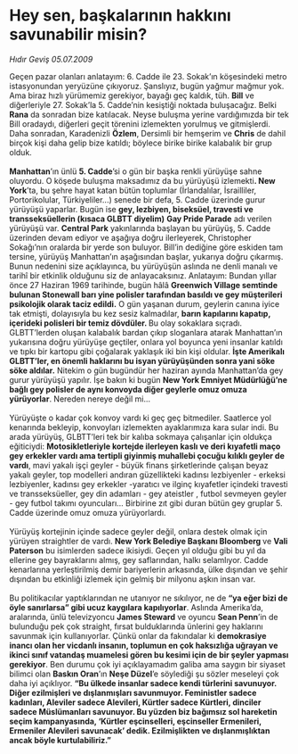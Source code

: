 # Hey sen, başkalarının hakkını savunabilir misin?

*Hıdır Geviş 05.07.2009*

<div class="taraf_structure_2col_1zq">
<div class="margen_n">



 <p>Geçen pazar olanları anlatayım: 6. Cadde ile 23. Sokak’ın köşesindeki metro istasyonundan yeryüzüne çıkıyoruz. Şanslıyız, bugün yağmur mağmur yok. Ama biraz hızlı yürümemiz gerekiyor, bayağı geç kaldık, tüh. <b>Bill</b> ve diğerleriyle 27. Sokak’la 5. Cadde’nin kesiştiği noktada buluşacağız. Belki <b>Rana</b> da sonradan bize katılacak. Neyse buluşma yerine vardığımızda bir tek Bill oradaydı, diğerleri geçit törenini izlemekten yorulmuş ve gitmişlerdi. Daha sonradan, Karadenizli <b>Özlem</b>, Dersimli bir hemşerim ve <b>Chris</b> de dahil birçok kişi daha gelip bize katıldı; böylece birike birike kalabalık bir grup olduk.<b> <br/><br/>Manhattan</b>’ın ünlü <b>5. Cadde</b>’si o gün bir başka renkli yürüyüşe sahne oluyordu. O köşede buluşma maksadımız da bu yürüyüşü izlemekti<b>. New York</b>’ta, bu şehre hayat katan bütün toplumlar (İrlandalılar, İsrailliler, Portorikolular, Türkiyeliler...) senede bir defa, 5. Cadde üzerinde gurur yürüyüşü yaparlar. Bugün ise <b>gey, lezbiyen, biseksüel, travesti ve transseksüellerin (kısaca GLBTT diyelim)</b> <b>Gay Pride Parade</b> adı verilen yürüyüşü var. <b>Central Park</b> yakınlarında başlayan bu yürüyüş, 5. Cadde üzerinden devam ediyor ve aşağıya doğru ilerleyerek, Christopher Sokağı’nın oralarda bir yerde son buluyor. Bill’in dediğine göre eskiden tam tersine, yürüyüş Manhattan’ın aşağısından başlar, yukarıya doğru çıkarmış. Bunun nedenini size açıklayınca, bu yürüyüşün aslında ne denli manalı ve tarihî bir etkinlik olduğunu siz de anlayacaksınız. Anlatayım: Bundan yıllar önce 27 Haziran 1969 tarihinde, bugün hâlâ <b>Greenwich Village semtinde bulunan Stonewall barı yine polisler tarafından basıldı ve gey müşterileri psikolojik olarak taciz edildi.</b> O gün yaşanan durum, geylerin canına iyice tak etmişti, dolayısıyla bu kez sesiz kalmadılar, <b>barın kapılarını kapatıp, içerideki polisleri bir temiz dövdüler. </b>Bu olay sokaklara sıçradı. GLBTT’lerden oluşan kalabalık bardan çıkıp sloganlara atarak Manhattan’ın yukarısına doğru yürüyüşe geçtiler, onlara yol boyunca yeni insanlar katıldı ve tıpkı bir kartopu gibi çoğalarak yaklaşık iki bin kişi oldular. <b>İşte Amerikalı GLBTT’ler, en önemli haklarını bu isyan yürüyüşünden sonra yani söke söke aldılar.</b> Nitekim o gün bugündür her haziran ayında Manhattan’da gey gurur yürüyüşü yapılır. İşe bakın ki bugün <b>New York Emniyet Müdürlüğü’ne bağlı gey polisler de aynı konvoyda diğer geylerle omuz omuza yürüyorlar</b>. Nereden nereye değil mi... <br/><br/>Yürüyüşte o kadar çok konvoy vardı ki geç geç bitmediler. Saatlerce yol kenarında bekleyip, konvoyları izlemekten ayaklarımıza kara sular indi. Bu arada yürüyüş, GLBTT’leri tek bir kalıba sokmaya çalışanlar için oldukça eğiticiydi: <b>Motosikletleriyle kortejde ilerleyen kaslı ve deri kıyafetli maço gey erkekler vardı ama tertipli giyinmiş muhallebi çocuğu kılıklı geyler de vardı</b>, mavi yakalı işçi geyler - büyük finans şirketlerinde çalışan beyaz yakalı geyler, top modelleri andıran güzellikteki kadınsı lezbiyenler - erkeksi lezbiyenler, kadınsı gey erkekler -yaratıcı ve ilginç kıyafetler içindeki travesti ve transseksüeller, gey din adamları - gey ateistler , futbol sevmeyen geyler - gey futbol takımı oyuncuları... Birbirine zıt gibi duran bütün gey gruplar 5. Cadde üzerinde omuz omuza yürüyorlardı. <br/><br/>Yürüyüş kortejinin içinde sadece geyler değil, onlara destek olmak için yürüyen straightler de vardı. <b>New York Belediye Başkanı Bloomberg </b>ve <b>Vali Paterson</b> bu isimlerden sadece ikisiydi. Geçen yıl olduğu gibi bu yıl da ellerine gey bayraklarını almış, gey saflarından, halkı selamlıyor. Cadde kenarlarına yerleştirilmiş demir bariyerlerin arkasında, ülke dışından ve şehir dışından bu etkinliği izlemek için gelmiş bir milyonu aşkın insan var. <br/><br/>Bu politikacılar yaptıklarından ne utanıyor ne sıkılıyor, ne de <b>“ya eğer bizi de öyle sanırlarsa” gibi ucuz kaygılara kapılıyorlar</b>. Aslında Amerika’da, aralarında, ünlü televizyoncu <b>James Steward</b> ve oyuncu <b>Sean Penn</b>’in de bulunduğu pek çok straight, fırsat bulduklarında ünlerini gey haklarını savunmak için kullanıyorlar. Çünkü onlar da fakındalar ki <b>demokrasiye inancı olan her vicdanlı insanın, toplumun en çok haksızlığa uğrayan ve ikinci sınıf vatandaş muamelesi gören bu kesimi için de bir şeyler yapması gerekiyor</b>. Ben durumu çok iyi açıklayamadım galiba ama saygın bir siyaset bilimci olan <b>Baskın Oran</b>’ın <b>Neşe Düzel</b>’e söylediği şu sözler meseleyi çok daha iyi açıklıyor. <b>“Bu ülkede insanlar sadece kendi türlerini savunuyor. Diğer ezilmişleri ve dışlanmışları savunmuyor. Feministler sadece kadınları, Aleviler sadece Alevileri, Kürtler sadece Kürtleri, dinciler sadece Müslümanları savunuyor. Bu yüzden biz bağımsız sol hareketin seçim kampanyasında, ‘Kürtler eşcinselleri, eşcinseller Ermenileri, Ermeniler Alevileri savunacak’ dedik. Ezilmişlikten ve dışlanmışlıktan ancak böyle kurtulabiliriz.”</b></p>
<br/>
<br/>
<br/>



<br/>


<div id="taraf_not">
</div>

</div>


</div>

